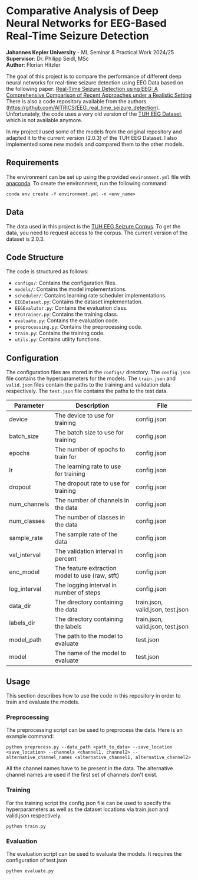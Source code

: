 Comparative Analysis of Deep Neural Networks for EEG-Based Real-Time Seizure Detection
========================================================================================
**Johannes Kepler University** - ML Seminar & Practical Work 2024/25  
**Supervisor**: Dr. Philipp Seidl, MSc \
**Author**: Florian Hitzler

The goal of this project is to compare the performance of different deep neural networks for real-time seizure detection using EEG Data based on the following paper:
[Real-Time Seizure Detection using EEG: A Comprehensive Comparison of Recent Approaches under a Realistic Setting](https://arxiv.org/abs/2201.08780)
There is also a code repository available from the authors (https://github.com/AITRICS/EEG_real_time_seizure_detection).
Unfortunately, the code uses a very old version of the [TUH EEG Dataset](https://isip.piconepress.com/projects/tuh_eeg/), which is not available anymore.

In my project I used some of the models from the original repository and adapted it to the current version (2.0.3) of the TUH EEG Dataset. I also implemented some new models and compared them to the other models.

## Requirements
The environment can be set up using the provided `environment.yml` file with [anaconda](https://www.anaconda.com/). To create the environment, run the following command:
```
conda env create -f environment.yml -n <env_name>
```

## Data

The data used in this project is the [TUH EEG Seizure Corpus](https://isip.piconepress.com/projects/nedc/html/tuh_eeg/).
To get the data, you need to request access to the corpus.
The current version of the dataset is 2.0.3.

## Code Structure

The code is structured as follows:
- `configs/`: Contains the configuration files.
- `models/`: Contains the model implementations.
- `scheduler/`: Contains learning rate scheduler implementations.
- `EEGDataset.py`: Contains the dataset implementation.
- `EEGEvalutor.py`: Contains the evaluation class.
- `EEGTrainer.py`: Contains the training class.
- `evaluate.py`: Contains the evaluation code.
- `preprocessing.py`: Contains the preprocessing code.
- `train.py`: Contains the training code.
- `utils.py`: Contains utility functions.


## Configuration

The configuration files are stored in the `configs/` directory. The `config.json` file contains the hyperparameters for the models. The `train.json` and `valid.json` files contain the paths to the training and validation data respectively. The `test.json` file contains the paths to the test data.

| Parameter    | Description                                     | File                              |
|--------------|-------------------------------------------------|-----------------------------------|
| device       | The device to use for training                  | config.json                       |
| batch_size   | The batch size to use for training              | config.json                       |
| epochs       | The number of epochs to train for               | config.json                       |
| lr           | The learning rate to use for training           | config.json                       |
| dropout      | The dropout rate to use for training            | config.json                       |
| num_channels | The number of channels in the data              | config.json                       |
| num_classes  | The number of classes in the data               | config.json                       |
| sample_rate  | The sample rate of the data                     | config.json                       |
| val_interval | The validation interval in percent              | config.json                       |
| enc_model    | The feature extraction model to use (raw, stft) | config.json                       |
| log_interval | The logging interval in number of steps         | config.json                       |
| data_dir     | The directory containing the data               | train.json, valid.json, test.json |
| labels_dir   | The directory containing the labels             | train.json, valid.json, test.json |
| model_path   | The path to the model to evaluate               | test.json                         |
| model        | The name of the model to evaluate               | test.json                         |

## Usage

This section describes how to use the code in this repository in order to train and evaluate the models.

### Preprocessing

The preprocessing script can be used to preprocess the data. Here is an example command:

```
python preprocess.py --data_path <path_to_data> --save_location <save_location> --channels <channel1, channel2> --alternative_channel_names <alternative_channel1, alternative_channel2>
```

All the channel names have to be present in the data. The alternative channel names are used if the first set of channels don't exist.


### Training

For the training script the config.json file can be used to specify the hyperparameters as well as the dataset locations via train.json and valid.json respectively.

```
python train.py
```

### Evaluation

The evaluation script can be used to evaluate the models. It requires the configuration of test.json


```
python evaluate.py
```

